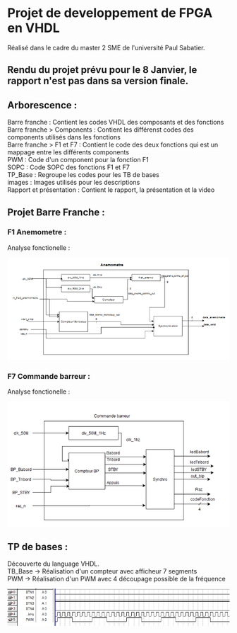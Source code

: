 # Projet de developpement de FPGA en VHDL
Réalisé dans le cadre du master 2 SME de l'université Paul Sabatier.

## Rendu du projet prévu pour le 8 Janvier, le rapport n'est pas dans sa version finale.

## Arborescence :
Barre franche : Contient les codes VHDL des composants et des fonctions </br>
Barre franche > Components : Contient les différenst codes des components utilisés dans les fonctions</br>
Barre franche > F1 et F7 : Contient le code des deux fonctions qui est un mappage entre les différents components</br>
PWM : Code d'un component pour la fonction F1</br>
SOPC : Code SOPC des fonctions F1 et F7</br>
TP_Base : Regroupe les codes pour les TB de bases</br>
images : Images utilisés pour les descriptions</br>
Rapport et présentation : Contient le rapport, la présentation et la video</br>

## Projet Barre Franche :

### F1 Anemometre :

Analyse fonctionelle :  

![Analyse fonctionelle F1](images/AF_F1.PNG)

### F7 Commande barreur :

Analyse fonctionelle :  

![Analyse fonctionelle F1](images/AF_F7.PNG)

## TP de bases :
Découverte du language VHDL.  
TB_Base -> Réalisation d'un compteur avec afficheur 7 segments  
PWM -> Réalisation d'un PWM avec 4 découpage possible de la fréquence

![PWM](images/PWM1.PNG)
